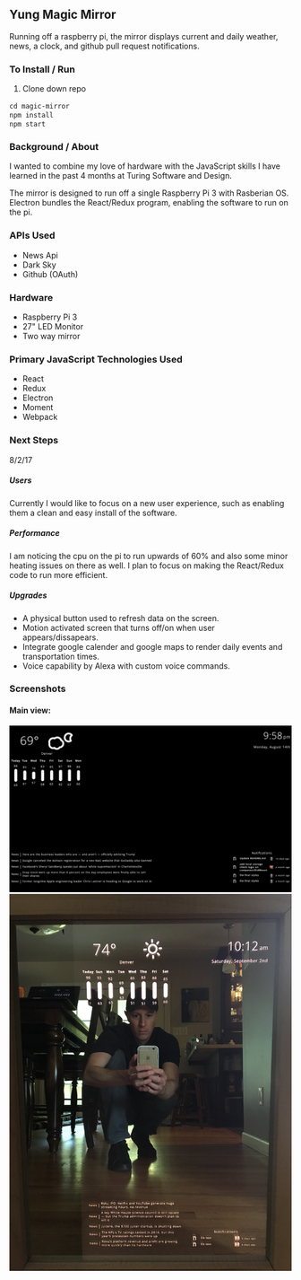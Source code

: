 ## Yung Magic Mirror

Running off a raspberry pi, the mirror displays current and daily weather, news, a clock, and github pull request notifications.

### To Install / Run

1) Clone down repo
```
cd magic-mirror
npm install
npm start
```

### Background / About

I wanted to combine my love of hardware with the JavaScript skills I have learned in the past 4 months at Turing Software and Design.

The mirror is designed to run off a single Raspberry Pi 3 with Rasberian OS. Electron bundles the React/Redux program, enabling the software to run on the pi.

### APIs Used

- News Api
- Dark Sky
- Github (OAuth)

### Hardware

- Raspberry Pi 3
- 27" LED Monitor
- Two way mirror

### Primary JavaScript Technologies Used

- React
- Redux
- Electron
- Moment
- Webpack

### Next Steps

8/2/17
##### Users
Currently I would like to focus on a new user experience, such as enabling them a clean and easy install of the software.

##### Performance
I am noticing the cpu on the pi to run upwards of 60% and also some minor heating issues on there as well. I plan to focus on making the React/Redux code to run more efficient.

##### Upgrades
- A physical button used to refresh data on the screen.
- Motion activated screen that turns off/on when user appears/dissapears.
- Integrate google calender and google maps to render daily events and transportation times.
- Voice capability by Alexa with custom voice commands.

### Screenshots

#### Main view:
![screenshot1](https://github.com/EvanSays/magic-mirror/blob/master/main_view.png)
![fullbuild](https://github.com/EvanSays/magic-mirror/blob/master/full_build.jpeg)
